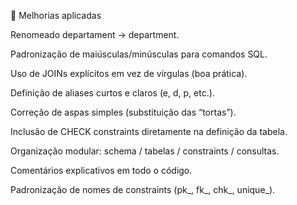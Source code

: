🔑 Melhorias aplicadas

Renomeado departament → department.

Padronização de maiúsculas/minúsculas para comandos SQL.

Uso de JOINs explícitos em vez de vírgulas (boa prática).

Definição de aliases curtos e claros (e, d, p, etc.).

Correção de aspas simples (substituição das “tortas”).

Inclusão de CHECK constraints diretamente na definição da tabela.

Organização modular: schema / tabelas / constraints / consultas.

Comentários explicativos em todo o código.

Padronização de nomes de constraints (pk_, fk_, chk_, unique_).
